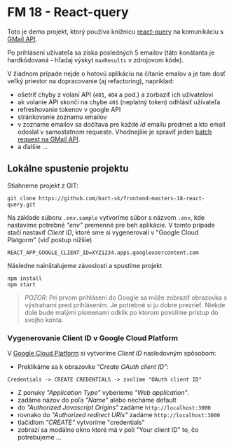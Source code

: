 # FM 18 - React-query

Toto je demo projekt, ktorý používa knižnicu [react-query](https://react-query.tanstack.com/) na komunikáciu s [GMail API](https://developers.google.com/gmail/api/reference/rest).

Po prihlásení užívateľa sa získa posledných 5 emailov (táto konštanta je hardkódovaná - hľadaj výskyt `maxResults` v zdrojovom kóde).

V žiadnom prípade nejde o hotovú aplikáciu na čítanie emalov a je tam dosť veľký priestor na dopracovanie (aj refactoring), napríklad:

  - ošetriť chyby z volaní API (`401`, `404` a pod.) a zorbaziť ich užívatelovi
  - ak volanie API skončí na chybe `401` (neplatný token) odhlásiť užívateľa
  - refreshovanie tokenov v google API
  - stránkovanie zoznamu emailov
  - v zozname emailov sa dočítava pre každé *id* emailu predmet a kto email odoslal v samostatnom requeste. Vhodnejšie je spraviť jeden [batch request na GMail API](https://developers.google.com/gmail/api/guides/batch).
  - a ďalšie ...
  
  
## Lokálne spustenie projektu
  
 
 Stiahneme projekt z GIT:
  
```
git clone https://github.com/bart-sk/frontend-masters-18-react-query.git
```
Na základe súboru `.env.sample` vytvoríme súbor s názvom `.env`, kde nastavíme potrebné *"env"* premenné pre beh aplikácie. V tomto prípade stačí nastaviť *Client ID*, ktoré sme si vygenerovali v "Google Cloud Platgorm" (viď postup nižšie)

```
REACT_APP_GOOGLE_CLIENT_ID=XYZ1234.apps.googleusercontent.com
```

Následne nainštalujeme závoslosti a spustíme projekt

```
npm install
npm start
```

> *POZOR*: Pri prvom prihlásení do Google sa môže zobraziť obrazovka s výstrahami pred prihlásením. Je potrebné si ju dobre prezrieť. Niekde dole bude malými písmenami odklik po ktorom povolíme prístup do svojho konta. 


### Vygenerovanie Client ID v Google Cloud Platform

V [Google Cloud Platform](https://console.cloud.google.com/apis/dashboard) si vytvoríme *Client ID* nasledovným spôsobom:

- Preklikáme sa k obrazovke *"Create OAuth client ID"*:

```
Credentials -> CREATE CREDENTIALS -> zvolíme "OAuth client ID"
```

- Z ponuky *"Application Type"* vyberieme *"Web application"*.
- zadáme názov do poľa *"Name"* alebo necháme default
- do *"Authorized Javascript Origins"* zadáme `http://localhost:3000`
- rovnako do *"Authorized redirect URIs"* zadáme `http://localhost:3000`
- tlačidlom *"CREATE"* vytvoríme "credentials"
- zobrazí sa modálne okno ktoré má v poli "Your client ID" to, čo potrebujeme ...



